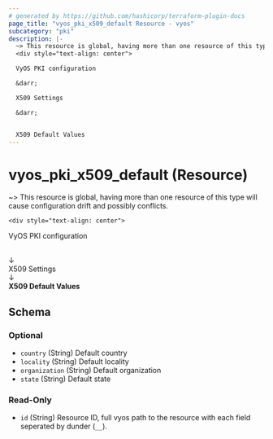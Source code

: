 ```yaml
---
# generated by https://github.com/hashicorp/terraform-plugin-docs
page_title: "vyos_pki_x509_default Resource - vyos"
subcategory: "pki"
description: |-
  ~> This resource is global, having more than one resource of this type will cause configuration drift and possibly conflicts.
  <div style="text-align: center">

  VyOS PKI configuration

  &darr;

  X509 Settings

  &darr;


  X509 Default Values
---
```


# vyos_pki_x509_default (Resource)

~> This resource is global, having more than one resource of this type will cause configuration drift and possibly conflicts.

	<div style="text-align: center">
VyOS PKI configuration

<br>
&darr;
<br>
X509 Settings

<br>
&darr;
<br>
<b>
X509 Default Values
</b>
</div>



<!-- schema generated by tfplugindocs -->
## Schema

### Optional

- `country` (String) Default country
- `locality` (String) Default locality
- `organization` (String) Default organization
- `state` (String) Default state

### Read-Only

- `id` (String) Resource ID, full vyos path to the resource with each field seperated by dunder (`__`).

